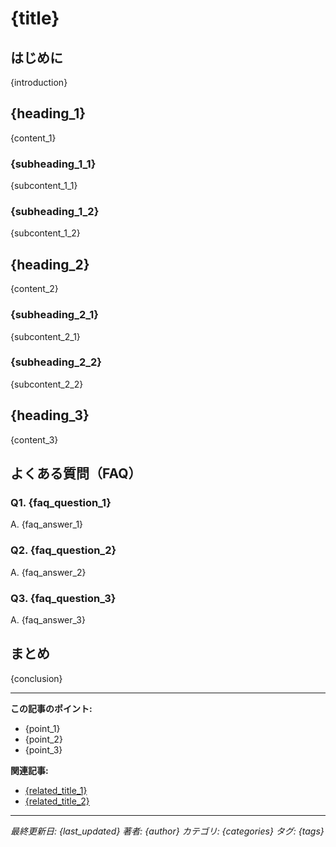 # {title}

## はじめに
{introduction}

## {heading_1}
{content_1}

### {subheading_1_1}
{subcontent_1_1}

### {subheading_1_2}
{subcontent_1_2}

## {heading_2}
{content_2}

### {subheading_2_1}
{subcontent_2_1}

### {subheading_2_2}
{subcontent_2_2}

## {heading_3}
{content_3}

## よくある質問（FAQ）

### Q1. {faq_question_1}
A. {faq_answer_1}

### Q2. {faq_question_2}
A. {faq_answer_2}

### Q3. {faq_question_3}
A. {faq_answer_3}

## まとめ
{conclusion}

---

**この記事のポイント:**
- {point_1}
- {point_2}
- {point_3}

**関連記事:**
- [{related_title_1}]({related_url_1})
- [{related_title_2}]({related_url_2})

---

*最終更新日: {last_updated}*
*著者: {author}*
*カテゴリ: {categories}*
*タグ: {tags}*